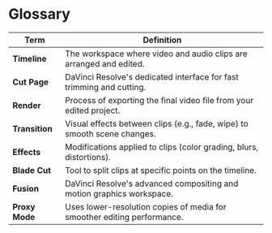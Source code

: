 # Glossary

<style>
.md-typeset__table {
  width: 100%;
}

.md-typeset table:not([class]) {
    display: table;
    width: 100%;
}

.md-typeset table:not([class]) td:first-child {
    width: 20%;
}

.md-typeset table:not([class]) td:nth-child(2) {
    width: 50%;
}
</style>

| Term                 | Definition                                                                 |
|----------------------|----------------------------------------------------------------------------|
| **Timeline**         | The workspace where video and audio clips are arranged and edited.         |
| **Cut Page**         | DaVinci Resolve's dedicated interface for fast trimming and cutting.       |
| **Render**           | Process of exporting the final video file from your edited project.        |
| **Transition**       | Visual effects between clips (e.g., fade, wipe) to smooth scene changes.   |
| **Effects**          | Modifications applied to clips (color grading, blurs, distortions).        |
| **Blade Cut**        | Tool to split clips at specific points on the timeline.                    |
| **Fusion**           | DaVinci Resolve's advanced compositing and motion graphics workspace.      |
| **Proxy Mode**       | Uses lower-resolution copies of media for smoother editing performance.    |
